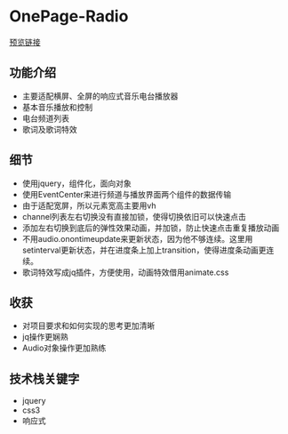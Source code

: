 # OnePage-Radio
 [预览链接](https://brendanfich.github.io/OnePage-Radio/)
## 功能介绍
 - 主要适配横屏、全屏的响应式音乐电台播放器
 - 基本音乐播放和控制
 - 电台频道列表
 - 歌词及歌词特效 
## 细节
 - 使用jquery，组件化，面向对象
 - 使用EventCenter来进行频道与播放界面两个组件的数据传输
 - 由于适配宽屏，所以元素宽高主要用vh
 - channel列表左右切换没有直接加锁，使得切换依旧可以快速点击
 - 添加左右切换到底后的弹性效果动画，并加锁，防止快速点击重复播放动画
 - 不用audio.onontimeupdate来更新状态，因为他不够连续。这里用setinterval更新状态，并在进度条上加上transition，使得进度条动画更连续。
 - 歌词特效写成jq插件，方便使用，动画特效借用animate.css

## 收获
 - 对项目要求和如何实现的思考更加清晰
 - jq操作更娴熟
 - Audio对象操作更加熟练

## 技术栈关键字
 - jquery
 - css3
 - 响应式

